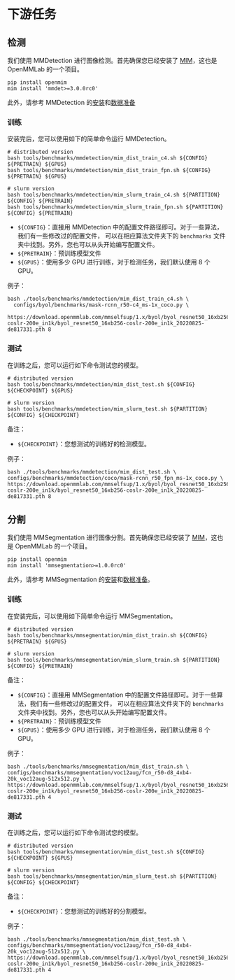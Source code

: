 # 下游任务

## 检测

我们使用 MMDetection 进行图像检测。首先确保您已经安装了 [MIM](https://github.com/open-mmlab/mim)，这也是 OpenMMLab 的一个项目。

```shell
pip install openmim
mim install 'mmdet>=3.0.0rc0'
```

此外，请参考 MMDetection 的[安装](https://mmdetection.readthedocs.io/en/dev-3.x/get_started.html)和[数据准备](https://mmdetection.readthedocs.io/en/dev-3.x/user_guides/dataset_prepare.html)

### 训练

安装完后，您可以使用如下的简单命令运行 MMDetection。

```shell
# distributed version
bash tools/benchmarks/mmdetection/mim_dist_train_c4.sh ${CONFIG} ${PRETRAIN} ${GPUS}
bash tools/benchmarks/mmdetection/mim_dist_train_fpn.sh ${CONFIG} ${PRETRAIN} ${GPUS}

# slurm version
bash tools/benchmarks/mmdetection/mim_slurm_train_c4.sh ${PARTITION} ${CONFIG} ${PRETRAIN}
bash tools/benchmarks/mmdetection/mim_slurm_train_fpn.sh ${PARTITION} ${CONFIG} ${PRETRAIN}
```

- `${CONFIG}`：直接用 MMDetection 中的配置文件路径即可。对于一些算法，我们有一些修改过的配置文件，
  可以在相应算法文件夹下的 `benchmarks` 文件夹中找到。另外，您也可以从头开始编写配置文件。
- `${PRETRAIN}`：预训练模型文件
- `${GPUS}`：使用多少 GPU 进行训练，对于检测任务，我们默认使用 8 个 GPU。

例子：

```shell
bash ./tools/benchmarks/mmdetection/mim_dist_train_c4.sh \
  configs/byol/benchmarks/mask-rcnn_r50-c4_ms-1x_coco.py \
  https://download.openmmlab.com/mmselfsup/1.x/byol/byol_resnet50_16xb256-coslr-200e_in1k/byol_resnet50_16xb256-coslr-200e_in1k_20220825-de817331.pth 8
```

### 测试

在训练之后，您可以运行如下命令测试您的模型。

```shell
# distributed version
bash tools/benchmarks/mmdetection/mim_dist_test.sh ${CONFIG} ${CHECKPOINT} ${GPUS}

# slurm version
bash tools/benchmarks/mmdetection/mim_slurm_test.sh ${PARTITION} ${CONFIG} ${CHECKPOINT}
```

备注：

- `${CHECKPOINT}`：您想测试的训练好的检测模型。

例子：

```shell
bash ./tools/benchmarks/mmdetection/mim_dist_test.sh \
configs/benchmarks/mmdetection/coco/mask-rcnn_r50_fpn_ms-1x_coco.py \
https://download.openmmlab.com/mmselfsup/1.x/byol/byol_resnet50_16xb256-coslr-200e_in1k/byol_resnet50_16xb256-coslr-200e_in1k_20220825-de817331.pth 8
```

## 分割

我们使用 MMSegmentation 进行图像分割。首先确保您已经安装了 [MIM](https://github.com/open-mmlab/mim)，这也是 OpenMMLab 的一个项目。

```shell
pip install openmim
mim install 'mmsegmentation>=1.0.0rc0'
```

此外，请参考 MMSegmentation 的[安装](https://mmsegmentation.readthedocs.io/en/dev-1.x/get_started.html)和[数据准备](https://mmsegmentation.readthedocs.io/en/dev-1.x/user_guides/2_dataset_prepare.html)。

### 训练

在安装完后，可以使用如下简单命令运行 MMSegmentation。

```shell
# distributed version
bash tools/benchmarks/mmsegmentation/mim_dist_train.sh ${CONFIG} ${PRETRAIN} ${GPUS}

# slurm version
bash tools/benchmarks/mmsegmentation/mim_slurm_train.sh ${PARTITION} ${CONFIG} ${PRETRAIN}
```

备注：

- `${CONFIG}`：直接用 MMSegmentation 中的配置文件路径即可。对于一些算法，我们有一些修改过的配置文件，
  可以在相应算法文件夹下的 `benchmarks` 文件夹中找到。另外，您也可以从头开始编写配置文件。
- `${PRETRAIN}`：预训练模型文件
- `${GPUS}`：使用多少 GPU 进行训练，对于检测任务，我们默认使用 8 个 GPU。

例子：

```shell
bash ./tools/benchmarks/mmsegmentation/mim_dist_train.sh \
configs/benchmarks/mmsegmentation/voc12aug/fcn_r50-d8_4xb4-20k_voc12aug-512x512.py \
https://download.openmmlab.com/mmselfsup/1.x/byol/byol_resnet50_16xb256-coslr-200e_in1k/byol_resnet50_16xb256-coslr-200e_in1k_20220825-de817331.pth 4
```

### 测试

在训练之后，您可以运行如下命令测试您的模型。

```shell
# distributed version
bash tools/benchmarks/mmsegmentation/mim_dist_test.sh ${CONFIG} ${CHECKPOINT} ${GPUS}

# slurm version
bash tools/benchmarks/mmsegmentation/mim_slurm_test.sh ${PARTITION} ${CONFIG} ${CHECKPOINT}
```

备注：

- `${CHECKPOINT}`：您想测试的训练好的分割模型。

例子：

```shell
bash ./tools/benchmarks/mmsegmentation/mim_dist_test.sh \
configs/benchmarks/mmsegmentation/voc12aug/fcn_r50-d8_4xb4-20k_voc12aug-512x512.py \
https://download.openmmlab.com/mmselfsup/1.x/byol/byol_resnet50_16xb256-coslr-200e_in1k/byol_resnet50_16xb256-coslr-200e_in1k_20220825-de817331.pth 4
```
